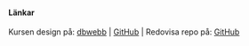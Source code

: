 #### Länkar

Kursen design på: [dbwebb](https://dbwebb.se/kurser/design-v2) | 
[GitHub](https://github.com/dbwebb-se/design) | 
Redovisa repo på: [GitHub](https://github.com/Christoffer2019/design)

